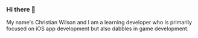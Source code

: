 ### Hi there 👋

My name's Christian Wilson and I am a learning developer who is primarily focused on iOS app development but also dabbles in game development.
